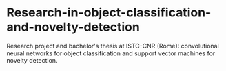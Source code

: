 # Research-in-object-classification-and-novelty-detection
Research project and bachelor's thesis at ISTC-CNR (Rome): convolutional neural networks for object classification and support vector machines for novelty detection.
